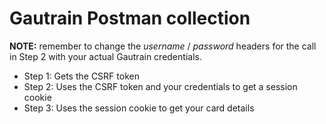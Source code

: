 # Gautrain Postman collection

**NOTE:** remember to change the *username* / *password* headers for the call in Step 2 with your actual Gautrain credentials. 



- Step 1: Gets the CSRF token
- Step 2: Uses the CSRF token and your credentials to get a session cookie
- Step 3: Uses the session cookie to get your card details